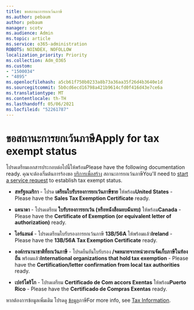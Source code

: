 ```yaml
---
title: ขอสถานะการยกเว้นภาษี
ms.author: pebaum
author: pebaum
manager: scotv
ms.audience: Admin
ms.topic: article
ms.service: o365-administration
ROBOTS: NOINDEX, NOFOLLOW
localization_priority: Priority
ms.collection: Adm_O365
ms.custom:
- "1500034"
- "4895"
ms.openlocfilehash: a5cb61f750b0233a8b73a36aa35f26d4b3640e1d
ms.sourcegitcommit: 5b0cd6ecd16798a421b9614cfd0f416d43e7ce6a
ms.translationtype: MT
ms.contentlocale: th-TH
ms.lasthandoff: 05/06/2021
ms.locfileid: "52261787"
---
```

# <a name="apply-for-tax-exempt-status"></a><span data-ttu-id="5e688-102">ขอสถานะการยกเว้นภาษี</span><span class="sxs-lookup"><span data-stu-id="5e688-102">Apply for tax exempt status</span></span>

<span data-ttu-id="5e688-103">โปรดเตรียมเอกสารประกอบต่อไปนี้ให้พร้อม</span><span class="sxs-lookup"><span data-stu-id="5e688-103">Please have the following documentation ready.</span></span> <span data-ttu-id="5e688-104">คุณจะต้องเริ่มต้นการร้องขอ [บริการเพื่อสร้าง](/microsoft-365/admin/contact-support-for-business-products) สถานะการยกเว้นภาษี</span><span class="sxs-lookup"><span data-stu-id="5e688-104">You'll need to [start a service request](/microsoft-365/admin/contact-support-for-business-products) to establish tax exempt status.</span></span>

- <span data-ttu-id="5e688-105">**สหรัฐอเมริกา** - โปรด **เตรียมใบรับรองการยกเว้นภาษีขาย** ให้พร้อม</span><span class="sxs-lookup"><span data-stu-id="5e688-105">**United States** - Please have the **Sales Tax Exemption Certificate** ready.</span></span>

- <span data-ttu-id="5e688-106">**แคนาดา** - โปรดเตรียม **ใบรับรองการยกเว้น (หรือหนังสือมอบฉันทบ)** ให้พร้อม</span><span class="sxs-lookup"><span data-stu-id="5e688-106">**Canada** - Please have the **Certificate of Exemption (or equivalent letter of authorization)** ready.</span></span>

- <span data-ttu-id="5e688-107">**ไอร์แลนด์** - โปรดเตรียมใบรับรองการยกเว้นภาษี **13B/56A** ให้พร้อมแล้ว</span><span class="sxs-lookup"><span data-stu-id="5e688-107">**Ireland** - Please have the **13B/56A Tax Exemption Certificate** ready.</span></span>

- <span data-ttu-id="5e688-108">**องค์กรนานาชาติที่ยกเว้นภาษี** - โปรดยืนยันใบรับรอง **/จดหมายจากหน่วยงานจัดเก็บภาษีในท้องถิ่น** พร้อมแล้ว</span><span class="sxs-lookup"><span data-stu-id="5e688-108">**International organizations that hold tax exemption** - Please have the **Certification/letter confirmation from local tax authorities** ready.</span></span>

- <span data-ttu-id="5e688-109">**เปอร์โตริโก** - โปรดเตรียม **Certificado de Com accors Exentas** ให้พร้อม</span><span class="sxs-lookup"><span data-stu-id="5e688-109">**Puerto Rico** - Please have the **Certificado de Compras Exentas** ready.</span></span>

<span data-ttu-id="5e688-110">หากต้องการข้อมูลเพิ่มเติม โปรดดู [ข้อมูล](https://docs.microsoft.com/microsoft-365/commerce/billing-and-payments/tax-information)ภาษี</span><span class="sxs-lookup"><span data-stu-id="5e688-110">For more info, see [Tax Information](https://docs.microsoft.com/microsoft-365/commerce/billing-and-payments/tax-information).</span></span>
